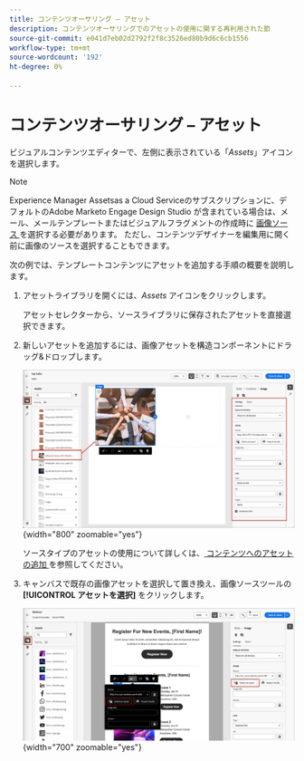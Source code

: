 ```yaml
---
title: コンテンツオーサリング – アセット
description: コンテンツオーサリングでのアセットの使用に関する再利用された節
source-git-commit: e041d7eb02d2792f2f8c3526ed80b9d6c6cb1556
workflow-type: tm+mt
source-wordcount: '192'
ht-degree: 0%

---
```


# コンテンツオーサリング – アセット

ビジュアルコンテンツエディターで、左側に表示されている「_Assets_」アイコンを選択します。

>[!NOTE]
>
>Experience Manager Assetsas a Cloud Serviceのサブスクリプションに、デフォルトのAdobe Marketo Engage Design Studio が含まれている場合は、メール、メールテンプレートまたはビジュアルフラグメントの作成時に [ 画像ソース ](../user/content/assets-overview.md#choose-an-asset-source) を選択する必要があります。 ただし、コンテンツデザイナーを編集用に開く前に画像のソースを選択することもできます。

次の例では、テンプレートコンテンツにアセットを追加する手順の概要を説明します。

1. アセットライブラリを開くには、_Assets_ アイコンをクリックします。

   アセットセレクターから、ソースライブラリに保存されたアセットを直接選択できます。

1. 新しいアセットを追加するには、画像アセットを構造コンポーネントにドラッグ&amp;ドロップします。

   ![Marketo Engageアセットをキャンバスにドラッグして、設定を調整します ](../assets/content-design-shared/content-design-add-asset.png){width="800" zoomable="yes"}

   ソースタイプのアセットの使用について詳しくは、[ コンテンツへのアセットの追加 ](../user/content/assets-overview.md#add-assets-to-your-content) を参照してください。

1. キャンバスで既存の画像アセットを選択して置き換え、画像ソースツールの **[!UICONTROL アセットを選択]** をクリックします。

   ![ ソースライブラリからアセットを選択 ](../assets/content-design-shared/visual-designer-select-an-asset.png){width="700" zoomable="yes"}
